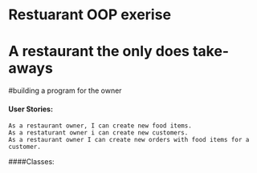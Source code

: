 # Restuarant OOP exerise

# A restaurant the only does take-aways

#building a program for the owner

#### User Stories:

````
As a restaurant owner, I can create new food items.
As a restaturant owner i can create new customers.
As a restaurant owner I can create new orders with food items for a customer.
````

####Classes:

